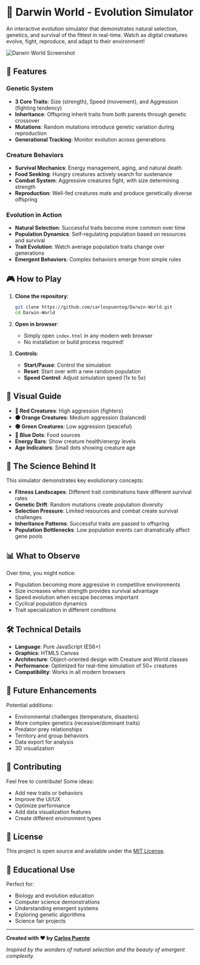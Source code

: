 # 🧬 Darwin World - Evolution Simulator

An interactive evolution simulator that demonstrates natural selection, genetics, and survival of the fittest in real-time. Watch as digital creatures evolve, fight, reproduce, and adapt to their environment!

![Darwin World Screenshot](https://via.placeholder.com/800x400/667eea/ffffff?text=Darwin+World+Evolution+Simulator)

## 🌟 Features

### Genetic System
- **3 Core Traits**: Size (strength), Speed (movement), and Aggression (fighting tendency)
- **Inheritance**: Offspring inherit traits from both parents through genetic crossover
- **Mutations**: Random mutations introduce genetic variation during reproduction
- **Generational Tracking**: Monitor evolution across generations

### Creature Behaviors
- **Survival Mechanics**: Energy management, aging, and natural death
- **Food Seeking**: Hungry creatures actively search for sustenance
- **Combat System**: Aggressive creatures fight, with size determining strength
- **Reproduction**: Well-fed creatures mate and produce genetically diverse offspring

### Evolution in Action
- **Natural Selection**: Successful traits become more common over time
- **Population Dynamics**: Self-regulating population based on resources and survival
- **Trait Evolution**: Watch average population traits change over generations
- **Emergent Behaviors**: Complex behaviors emerge from simple rules

## 🎮 How to Play

1. **Clone the repository**:
   ```bash
   git clone https://github.com/carlospuenteg/Darwin-World.git
   cd Darwin-World
   ```

2. **Open in browser**:
   - Simply open `index.html` in any modern web browser
   - No installation or build process required!

3. **Controls**:
   - **Start/Pause**: Control the simulation
   - **Reset**: Start over with a new random population
   - **Speed Control**: Adjust simulation speed (1x to 5x)

## 🎨 Visual Guide

- **🔴 Red Creatures**: High aggression (fighters)
- **🟠 Orange Creatures**: Medium aggression (balanced)
- **🟢 Green Creatures**: Low aggression (peaceful)
- **🔵 Blue Dots**: Food sources
- **Energy Bars**: Show creature health/energy levels
- **Age Indicators**: Small dots showing creature age

## 🔬 The Science Behind It

This simulator demonstrates key evolutionary concepts:

- **Fitness Landscapes**: Different trait combinations have different survival rates
- **Genetic Drift**: Random mutations create population diversity
- **Selection Pressure**: Limited resources and combat create survival challenges
- **Inheritance Patterns**: Successful traits are passed to offspring
- **Population Bottlenecks**: Low population events can dramatically affect gene pools

## 📊 What to Observe

Over time, you might notice:
- Population becoming more aggressive in competitive environments
- Size increases when strength provides survival advantage
- Speed evolution when escape becomes important
- Cyclical population dynamics
- Trait specialization in different conditions

## 🛠 Technical Details

- **Language**: Pure JavaScript (ES6+)
- **Graphics**: HTML5 Canvas
- **Architecture**: Object-oriented design with Creature and World classes
- **Performance**: Optimized for real-time simulation of 50+ creatures
- **Compatibility**: Works in all modern browsers

## 🚀 Future Enhancements

Potential additions:
- Environmental challenges (temperature, disasters)
- More complex genetics (recessive/dominant traits)
- Predator-prey relationships
- Territory and group behaviors
- Data export for analysis
- 3D visualization

## 🤝 Contributing

Feel free to contribute! Some ideas:
- Add new traits or behaviors
- Improve the UI/UX
- Optimize performance
- Add data visualization features
- Create different environment types

## 📜 License

This project is open source and available under the [MIT License](LICENSE).

## 🎯 Educational Use

Perfect for:
- Biology and evolution education
- Computer science demonstrations
- Understanding emergent systems
- Exploring genetic algorithms
- Science fair projects

---

**Created with ❤️ by [Carlos Puente](https://github.com/carlospuenteg)**

*Inspired by the wonders of natural selection and the beauty of emergent complexity.* 